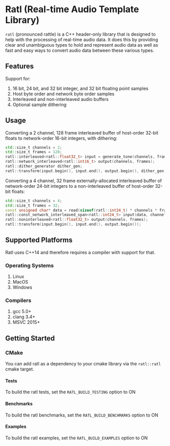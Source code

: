 # Ratl (Real-time Audio Template Library)

`ratl` (pronounced rattle) is a C++ header-only library that is designed to help with the processing of real-time audio
data. It does this by providing clear and unambiguous types to hold and represent audio data as well as fast and easy
ways to convert audio data between these various types.

## Features

Support for:
1. 16 bit, 24 bit, and 32 bit integer, and 32 bit floating point samples
1. Host byte order and network byte order samples
1. Interleaved and non-interleaved audio buffers
1. Optional sample dithering

## Usage

Converting a 2 channel, 128 frame interleaved buffer of host-order 32-bit floats to network-order 16-bit integers, with
dithering:
```cpp
std::size_t channels = 2;
std::size_t frames = 128;
ratl::interleaved<ratl::float32_t> input = generate_tone(channels, frames);
ratl::network_interleaved<ratl::int16_t> output(channels, frames);
ratl::dither_generator dither_gen;
ratl::transform(input.begin(), input.end(), output.begin(), dither_gen);
```

Converting a 4 channel, 32 frame externally-allocated interleaved buffer of network-order 24-bit integers to a non-interleaved
buffer of host-order 32-bit floats:
```cpp
std::size_t channels = 4;
std::size_t frames = 32;
const unsigned char* data = read(sizeof(ratl::int24_t) * channels * frames);
ratl::const_network_interleaved_span<ratl::int24_t> input(data, channels, frames);
ratl::noninterleaved<ratl::float32_t> output(channels, frames);
ratl::transform(input.begin(), input.end(), output.begin());
```

## Supported Platforms

Ratl uses C++14 and therefore requires a compiler with support for that.

### Operating Systems

1. Linux
1. MacOS
1. Windows

### Compilers

1. gcc 5.0+
1. clang 3.4+
1. MSVC 2015+

## Getting Started

### CMake

You can add ratl as a dependency to your cmake library via the `ratl::ratl` cmake target.

#### Tests

To build the ratl tests, set the `RATL_BUILD_TESTING` option to ON

#### Benchmarks

To build the ratl benchmarks, set the `RATL_BUILD_BENCHMARKS` option to ON

#### Examples

To build the ratl examples, set the `RATL_BUILD_EXAMPLES` option to ON
